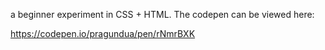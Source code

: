 a beginner experiment in CSS + HTML. 
The codepen can be viewed here:

https://codepen.io/pragundua/pen/rNmrBXK